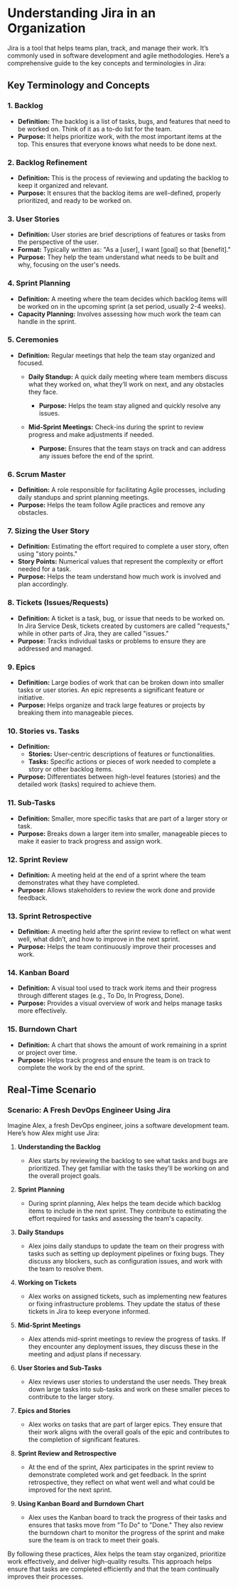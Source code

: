 # Understanding Jira in an Organization

Jira is a tool that helps teams plan, track, and manage their work. It’s commonly used in software development and agile methodologies. Here’s a comprehensive guide to the key concepts and terminologies in Jira:

## Key Terminology and Concepts

### 1. Backlog

- **Definition:** The backlog is a list of tasks, bugs, and features that need to be worked on. Think of it as a to-do list for the team.
- **Purpose:** It helps prioritize work, with the most important items at the top. This ensures that everyone knows what needs to be done next.

### 2. Backlog Refinement

- **Definition:** This is the process of reviewing and updating the backlog to keep it organized and relevant.
- **Purpose:** It ensures that the backlog items are well-defined, properly prioritized, and ready to be worked on.

### 3. User Stories

- **Definition:** User stories are brief descriptions of features or tasks from the perspective of the user.
- **Format:** Typically written as: "As a [user], I want [goal] so that [benefit]."
- **Purpose:** They help the team understand what needs to be built and why, focusing on the user's needs.

### 4. Sprint Planning

- **Definition:** A meeting where the team decides which backlog items will be worked on in the upcoming sprint (a set period, usually 2-4 weeks).
- **Capacity Planning:** Involves assessing how much work the team can handle in the sprint.

### 5. Ceremonies

- **Definition:** Regular meetings that help the team stay organized and focused.

  - **Daily Standup:** A quick daily meeting where team members discuss what they worked on, what they’ll work on next, and any obstacles they face.
    - **Purpose:** Helps the team stay aligned and quickly resolve any issues.

  - **Mid-Sprint Meetings:** Check-ins during the sprint to review progress and make adjustments if needed.
    - **Purpose:** Ensures that the team stays on track and can address any issues before the end of the sprint.

### 6. Scrum Master

- **Definition:** A role responsible for facilitating Agile processes, including daily standups and sprint planning meetings.
- **Purpose:** Helps the team follow Agile practices and remove any obstacles.

### 7. Sizing the User Story

- **Definition:** Estimating the effort required to complete a user story, often using "story points."
- **Story Points:** Numerical values that represent the complexity or effort needed for a task.
- **Purpose:** Helps the team understand how much work is involved and plan accordingly.

### 8. Tickets (Issues/Requests)

- **Definition:** A ticket is a task, bug, or issue that needs to be worked on. In Jira Service Desk, tickets created by customers are called "requests," while in other parts of Jira, they are called "issues."
- **Purpose:** Tracks individual tasks or problems to ensure they are addressed and managed.

### 9. Epics

- **Definition:** Large bodies of work that can be broken down into smaller tasks or user stories. An epic represents a significant feature or initiative.
- **Purpose:** Helps organize and track large features or projects by breaking them into manageable pieces.

### 10. Stories vs. Tasks

- **Definition:**
  - **Stories:** User-centric descriptions of features or functionalities.
  - **Tasks:** Specific actions or pieces of work needed to complete a story or other backlog items.
- **Purpose:** Differentiates between high-level features (stories) and the detailed work (tasks) required to achieve them.

### 11. Sub-Tasks

- **Definition:** Smaller, more specific tasks that are part of a larger story or task.
- **Purpose:** Breaks down a larger item into smaller, manageable pieces to make it easier to track progress and assign work.

### 12. Sprint Review

- **Definition:** A meeting held at the end of a sprint where the team demonstrates what they have completed.
- **Purpose:** Allows stakeholders to review the work done and provide feedback.

### 13. Sprint Retrospective

- **Definition:** A meeting held after the sprint review to reflect on what went well, what didn’t, and how to improve in the next sprint.
- **Purpose:** Helps the team continuously improve their processes and work.

### 14. Kanban Board

- **Definition:** A visual tool used to track work items and their progress through different stages (e.g., To Do, In Progress, Done).
- **Purpose:** Provides a visual overview of work and helps manage tasks more effectively.

### 15. Burndown Chart

- **Definition:** A chart that shows the amount of work remaining in a sprint or project over time.
- **Purpose:** Helps track progress and ensure the team is on track to complete the work by the end of the sprint.

## Real-Time Scenario

### Scenario: A Fresh DevOps Engineer Using Jira

Imagine Alex, a fresh DevOps engineer, joins a software development team. Here’s how Alex might use Jira:

1. **Understanding the Backlog**
   - Alex starts by reviewing the backlog to see what tasks and bugs are prioritized. They get familiar with the tasks they’ll be working on and the overall project goals.

2. **Sprint Planning**
   - During sprint planning, Alex helps the team decide which backlog items to include in the next sprint. They contribute to estimating the effort required for tasks and assessing the team's capacity.

3. **Daily Standups**
   - Alex joins daily standups to update the team on their progress with tasks such as setting up deployment pipelines or fixing bugs. They discuss any blockers, such as configuration issues, and work with the team to resolve them.

4. **Working on Tickets**
   - Alex works on assigned tickets, such as implementing new features or fixing infrastructure problems. They update the status of these tickets in Jira to keep everyone informed.

5. **Mid-Sprint Meetings**
   - Alex attends mid-sprint meetings to review the progress of tasks. If they encounter any deployment issues, they discuss these in the meeting and adjust plans if necessary.

6. **User Stories and Sub-Tasks**
   - Alex reviews user stories to understand the user needs. They break down large tasks into sub-tasks and work on these smaller pieces to contribute to the larger story.

7. **Epics and Stories**
   - Alex works on tasks that are part of larger epics. They ensure that their work aligns with the overall goals of the epic and contributes to the completion of significant features.

8. **Sprint Review and Retrospective**
   - At the end of the sprint, Alex participates in the sprint review to demonstrate completed work and get feedback. In the sprint retrospective, they reflect on what went well and what could be improved for the next sprint.

9. **Using Kanban Board and Burndown Chart**
   - Alex uses the Kanban board to track the progress of their tasks and ensures that tasks move from "To Do" to "Done." They also review the burndown chart to monitor the progress of the sprint and make sure the team is on track to meet their goals.

By following these practices, Alex helps the team stay organized, prioritize work effectively, and deliver high-quality results. This approach helps ensure that tasks are completed efficiently and that the team continually improves their processes.

